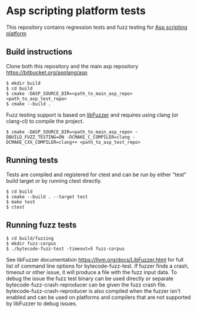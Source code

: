 # Asp scripting platform tests

This repository contains regression tests and fuzz testing for [Asp scripting platform](https://bitbucket.org/asplang/asp)

## Build instructions

Clone both this repository and the main asp repository https://bitbucket.org/asplang/asp

```
$ mkdir build
$ cd build
$ cmake -DASP_SOURCE_DIR=<path_to_main_asp_repo> <path_to_asp_test_repo>
$ cmake --build .
```

Fuzz testing support is based on [libFuzzer](https://llvm.org/docs/LibFuzzer.html) and requires using clang (or clang-cl) to compile the project.

   ```
   $ cmake -DASP_SOURCE_DIR=<path_to_main_asp_repo> -DBUILD_FUZZ_TESTING=ON -DCMAKE_C_COMPILER=clang -DCMAKE_CXX_COMPILER=clang++ <path_to_asp_test_repo>
   ```

## Running tests

Tests are compiled and registered for ctest and can be run by either "test" build target or by running ctest directly.

```
$ cd build
$ cmake --build . --target test
$ make test
$ ctest
```

## Running fuzz tests

```
$ cd build/fuzzing
$ mkdir fuzz-corpus
$ ./bytecode-fuzz-test -timeout=5 fuzz-corpus
```

See libFuzzer documentation https://llvm.org/docs/LibFuzzer.html for full list of command line options for bytecode-fuzz-test.
If fuzzer finds a crash, timeout or other issue, it will produce a file with the fuzz input data. To debug the issue
the fuzz test binary can be used directly or separate bytecode-fuzz-crash-reproducer can be given the fuzz crash file.
bytecode-fuzz-crash-reproducer is also compiled when the fuzzer isn't enabled and can be used on platforms and compilers
that are not supported by libFuzzer to debug issues.
